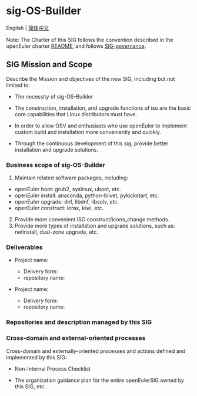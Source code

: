 # sig-OS-Builder
English | [简体中文](./sig-OS-Builder_cn.md)

Note: The Charter of this SIG follows the convention described in the openEuler charter [README](/en/governance/README.md), and follows [SIG-governance](/en/technical-committee/governance/SIG-governance.md).

## SIG Mission and Scope

Describe the Mission and objectives of the new SIG, including but not limited to:

- The necessity of sig-OS-Builder  

- The construction, installation, and upgrade functions of iso are the basic core capabilities that Linux distributors must have.  
- In order to allow OSV and enthusiasts who use openEuler to implement custom build and installation more conveniently and quickly.  
- Through the continuous development of this sig, provide better installation and upgrade solutions.  

### Business scope of sig-OS-Builder

1. Maintain related software packages, including:
- openEuler boot: grub2, syslinux, uboot, etc.  
- openEuler install: anaconda, python-blivet, pykickstart, etc.  
- openEuler upgrade: dnf, libdnf, libsolv, etc.  
- openEuler construct: lorax, kiwi, etc.  

2. Provide more convenient ISO construct/icons_change methods.  
3. Provide more types of installation and upgrade solutions, such as: netinstall, dual-zone upgrade, etc.

### Deliverables

- Project name: 
  - Delivery form: 
  - repository name: 

- Project name: 
  - Delivery form: 
  - repository name: 

### Repositories and description managed by this SIG

### Cross-domain and external-oriented processes

Cross-domain and externally-oriented processes and actions defined and implemented by this SIG:

- Non-Internal Process Checklist

- The organization guidance plan for the entire openEulerSIG owned by this SIG, etc.

